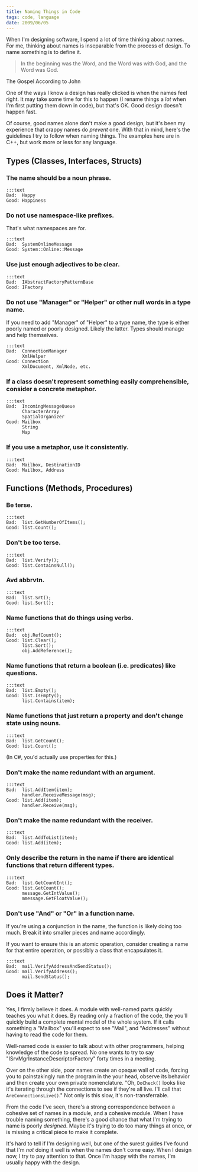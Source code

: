 ```yaml
---
title: Naming Things in Code
tags: code, language
date: 2009/06/05
---
```

When I'm designing software, I spend a lot of time thinking about names. For
me, thinking about names is inseparable from the process of design. To name
something is to define it.

> In the beginning was the Word, and the Word was with God, and the Word was
God.

<p class="cite">The Gospel According to John</p>

One of the ways I know a design has really clicked is when the names feel
right. It may take some time for this to happen (I rename things a *lot* when
I'm first putting them down in code), but that's OK. Good design doesn't
happen fast.

Of course, good names alone don't make a good design, but it's been my
experience that crappy names do *prevent* one. With that in mind, here's the
guidelines I try to follow when naming things. The examples here are in C++,
but work more or less for any language.

## Types (Classes, Interfaces, Structs)

### The name should be a noun phrase.

    :::text
    Bad:  Happy
    Good: Happiness

### Do not use namespace-like prefixes.

That's what namespaces are for.

    :::text
    Bad:  SystemOnlineMessage
    Good: System::Online::Message

### Use just enough adjectives to be clear.

    :::text
    Bad:  IAbstractFactoryPatternBase
    Good: IFactory

### Do not use "Manager" or "Helper" or other null words in a type name.

If you need to add "Manager" of "Helper" to a type name, the type is either
poorly named or poorly designed. Likely the latter. Types should manage and
help themselves.

    :::text
    Bad:  ConnectionManager
          XmlHelper
    Good: Connection
          XmlDocument, XmlNode, etc.

### If a class doesn't represent something easily comprehensible, consider a concrete metaphor.

    :::text
    Bad:  IncomingMessageQueue
          CharacterArray
          SpatialOrganizer
    Good: Mailbox
          String
          Map

### If you use a metaphor, use it consistently.

    :::text
    Bad:  Mailbox, DestinationID
    Good: Mailbox, Address

## Functions (Methods, Procedures)

### Be terse.

    :::text
    Bad:  list.GetNumberOfItems();
    Good: list.Count();

### Don't be too terse.

    :::text
    Bad:  list.Verify();
    Good: list.ContainsNull();

### Avd abbrvtn.

    :::text
    Bad:  list.Srt();
    Good: list.Sort();

### Name functions that do things using verbs.

    :::text
    Bad:  obj.RefCount();
    Good: list.Clear();
          list.Sort();
          obj.AddReference();

### Name functions that return a boolean (i.e. predicates) like questions.

    :::text
    Bad:  list.Empty();
    Good: list.IsEmpty();
          list.Contains(item);

### Name functions that just return a property and don't change state using nouns.

    :::text
    Bad:  list.GetCount();
    Good: list.Count();

(In C#, you'd actually use properties for this.)

### Don't make the name redundant with an argument.

    :::text
    Bad:  list.AddItem(item);
          handler.ReceiveMessage(msg);
    Good: list.Add(item);
          handler.Receive(msg);

### Don't make the name redundant with the receiver.

    :::text
    Bad:  list.AddToList(item);
    Good: list.Add(item);

### Only describe the return in the name if there are identical functions that return different types.

    :::text
    Bad:  list.GetCountInt();
    Good: list.GetCount();
          message.GetIntValue();
          mmessage.GetFloatValue();

### Don't use "And" or "Or" in a function name.

If you're using a conjunction in the name, the function is likely doing too
much. Break it into smaller pieces and name accordingly.

If you want to ensure this is an atomic operation, consider creating a name
for that entire operation, or possibly a class that encapsulates it.

    :::text
    Bad:  mail.VerifyAddressAndSendStatus();
    Good: mail.VerifyAddress();
          mail.SendStatus();

## Does it Matter?

Yes, I firmly believe it does. A module with well-named parts quickly teaches
you what it does. By reading only a fraction of the code, the you'll quickly
build a complete mental model of the whole system. If it calls something a
"Mailbox" you'll expect to see "Mail", and "Addresses" without having to read
the code for them.

Well-named code is easier to talk about with other programmers, helping
knowledge of the code to spread. No one wants to try to say
"ISrvMgrInstanceDescriptorFactory" forty times in a meeting.

Over on the other side, poor names create an opaque wall of code, forcing you
to painstakingly run the program in the your head, observe its behavior and
then create your own private nomenclature. "Oh, `DoCheck()` looks like it's
iterating through the connections to see if they're all live. I'll call that
`AreConnectionsLive()`." Not only is this slow, it's non-transferrable.

From the code I've seen, there's a strong correspondence between a cohesive
set of names in a module, and a cohesive module. When I have trouble naming
something, there's a good chance that what I'm trying to name is poorly
*designed*. Maybe it's trying to do too many things at once, or is missing a
critical piece to make it complete.

It's hard to tell if I'm designing well, but one of the surest guides I've
found that I'm *not* doing it well is when the names don't come easy. When I
design now, I try to pay attention to that. Once I'm happy with the names, I'm
usually happy with the design.
